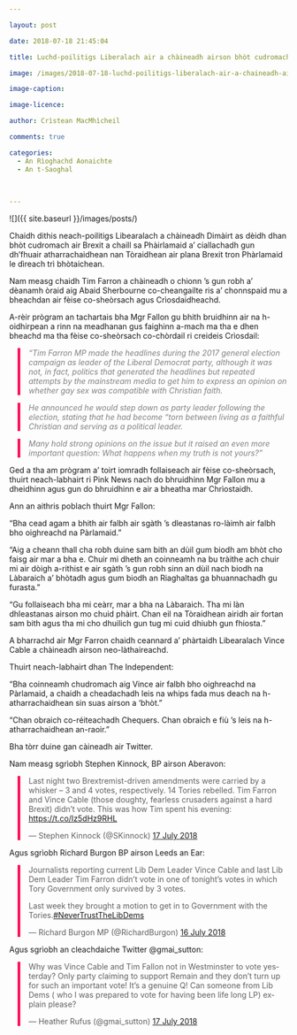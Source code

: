 ```yaml
---

layout: post

date: 2018-07-18 21:45:04

title: Luchd-poilitigs Liberalach air a chàineadh airson bhòt cudromach air Brexit a chaill

image: /images/2018-07-18-luchd-poilitigs-liberalach-air-a-chaineadh-airson-bhot-cudromach-air-brexit-a-chaill.webp

image-caption:

image-licence:

author: Crìstean MacMhìcheil

comments: true

categories:
  - An Rìoghachd Aonaichte
  - An t-Saoghal
  
  

---
```


![]({{ site.baseurl }}/images/posts/)

Chaidh dithis neach-poilitigs Libearalach a chàineadh Dimàirt as dèidh dhan bhòt cudromach air Brexit a chaill sa Phàirlamaid a&#8217; ciallachadh gun dh&#8217;fhuair atharrachaidhean nan Tòraidhean air plana Brexit tron Phàrlamaid le dìreach trì bhòtaichean.

<!--more-->

Nam measg chaidh Tim Farron a chàineadh o chionn &#8217;s gun robh a&#8217; dèanamh òraid aig Abaid Sherbourne co-cheangailte ris a&#8217; chonnspaid mu a bheachdan air fèise co-sheòrsach agus Crìosdaidheachd.

A-rèir prògram an tachartais bha Mgr Fallon gu bhith bruidhinn air na h-oidhirpean a rinn na meadhanan gus faighinn a-mach ma tha e dhen bheachd ma tha fèise co-sheòrsach co-chòrdail ri creideis Crìosdail:

<p style="margin-left: 15px; padding-left: 15px; border-left: 5px solid #fb135b;">
  <span style="color: #808080;"><em>&#8220;Tim Farron MP made the headlines during the 2017 general election campaign as leader of the Liberal Democrat party, although it was not, in fact, politics that generated the headlines but repeated attempts by the mainstream media to get him to express an opinion on whether gay sex was compatible with Christian faith.</em></span>
</p>

<p style="margin-left: 15px; padding-left: 15px; border-left: 5px solid #fb135b;">
  <span style="color: #808080;"><em>He announced he would step down as party leader following the election, stating that he had become “torn between living as a faithful Christian and serving as a political leader.</em></span>
</p>

<p style="margin-left: 15px; padding-left: 15px; border-left: 5px solid #fb135b;">
  <span style="color: #808080;"><em>Many hold strong opinions on the issue but it raised an even more important question: What happens when my truth is not yours?&#8221;</em></span>
</p>

Ged a tha am prògram a&#8217; toirt iomradh follaiseach air fèise co-sheòrsach, thuirt neach-labhairt ri Pink News nach do bhruidhinn Mgr Fallon mu a dheidhinn agus gun do bhruidhinn e air a bheatha mar Chrìostaidh.

Ann an aithris poblach thuirt Mgr Fallon:

&#8220;Bha cead agam a bhith air falbh air sgàth &#8217;s dleastanas ro-làimh air falbh bho oighreachd na Pàrlamaid.&#8221;

&#8220;Aig a cheann thall cha robh duine sam bith an dùil gum biodh am bhòt cho faisg air mar a bha e. Chuir mi dheth an coinneamh na bu tràithe ach chuir mi air dòigh a-rithist e air sgàth &#8217;s gun robh sinn an dùil nach biodh na Làbaraich a&#8217; bhòtadh agus gum biodh an Riaghaltas ga bhuannachadh gu furasta.&#8221;

&#8220;Gu follaiseach bha mi ceàrr, mar a bha na Làbaraich. Tha mi làn dhleastanas airson mo chuid phàirt. Chan eil na Tòraidhean airidh air fortan sam bith agus tha mi cho dhuilich gun tug mi cuid dhiubh gun fhiosta.&#8221;

A bharrachd air Mgr Farron chaidh ceannard a&#8217; phàrtaidh Libearalach Vince Cable a chàineadh airson neo-làthaireachd.

Thuirt neach-labhairt dhan The Independent:

&#8220;Bha coinneamh chudromach aig Vince air falbh bho oighreachd na Pàrlamaid, a chaidh a cheadachadh leis na whips fada mus deach na h-atharrachaidhean sin suas airson a &#8216;bhòt.&#8221;

&#8220;Chan obraich co-réiteachadh Chequers. Chan obraich e fiù &#8217;s leis na h-atharrachaidhean an-raoir.&#8221;

Bha tòrr duine gan càineadh air Twitter.

Nam measg sgrìobh Stephen Kinnock, BP airson Aberavon:

<blockquote class="twitter-tweet" style="margin-left: 15px; padding-left: 15px; border-left: 5px solid #fb135b;" data-lang="en-gb">
  <p dir="ltr" lang="en">
    Last night two Brextremist-driven amendments were carried by a whisker &#8211; 3 and 4 votes, respectively. 14 Tories rebelled. Tim Farron and Vince Cable (those doughty, fearless crusaders against a hard Brexit) didn’t vote. This was how Tim spent his evening: <a href="https://t.co/Iz5dHz9RHL">https://t.co/Iz5dHz9RHL</a>
  </p>

  <p>
    — Stephen Kinnock (@SKinnock) <a href="https://twitter.com/SKinnock/status/1019099875311542272?ref_src=twsrc%5Etfw">17 July 2018</a>
  </p>
</blockquote>

Agus sgrìobh Richard Burgon BP airson Leeds an Ear:

<blockquote class="twitter-tweet" style="margin-left: 15px; padding-left: 15px; border-left: 5px solid #fb135b;" data-lang="en-gb">
  <p dir="ltr" lang="en">
    Journalists reporting current Lib Dem Leader Vince Cable and last Lib Dem Leader Tim Farron didn’t vote in one of tonight’s votes in which Tory Government only survived by 3 votes.
  </p>

  <p>
    Last week they brought a motion to get in to Government with the Tories.<a href="https://twitter.com/hashtag/NeverTrustTheLibDems?src=hash&ref_src=twsrc%5Etfw">#NeverTrustTheLibDems</a>
  </p>

  <p>
    — Richard Burgon MP (@RichardBurgon) <a href="https://twitter.com/RichardBurgon/status/1018980120223199233?ref_src=twsrc%5Etfw">16 July 2018</a>
  </p>
</blockquote>

Agus sgrìobh an cleachdaiche Twitter @gmai_sutton:

<blockquote class="twitter-tweet" style="margin-left: 15px; padding-left: 15px; border-left: 5px solid #fb135b;" data-lang="en-gb">
  <p dir="ltr" lang="en">
    Why was Vince Cable and Tim Fallon not in Westminster to vote yesterday? Only party claiming to support Remain and they don’t turn up for such an important vote! It’s a genuine Q! Can someone from Lib Dems ( who I was prepared to vote for having been life long LP) explain please?
  </p>

  <p>
    — Heather Rufus (@gmai_sutton) <a href="https://twitter.com/gmai_sutton/status/1019118944605671424?ref_src=twsrc%5Etfw">17 July 2018</a>
  </p>
</blockquote>
